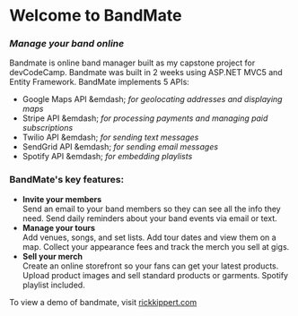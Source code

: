 <h1>Welcome to BandMate</h1>
<h3><em>Manage your band online</em></h3>
<p>Bandmate is online band manager built as my capstone project for devCodeCamp. Bandmate was built in 2 weeks using ASP.NET MVC5 and Entity Framework. BandMate implements 5 APIs:</p>
<ul>
	<li>Google Maps API &emdash; <em>for geolocating addresses and displaying maps</em></li>
	<li>Stripe API &emdash; <em>for processing payments and managing paid subscriptions</em></li>
	<li>Twilio API &emdash; <em>for sending text messages</em></li>
	<li>SendGrid API &emdash; <em>for sending email messages</em></li>
	<li>Spotify API &emdash; <em>for embedding playlists</em></li>
</ul>
<h3>BandMate's key features:</h3>
<ul>
	<li><strong>Invite your members</strong><br />
	Send an email to your band members so they can see all the info they need. Send daily reminders about your band events via email or text.</li>
	<li><strong>Manage your tours</strong><br />
	Add venues, songs, and set lists. Add tour dates and view them on a map. Collect your appearance fees and track the merch you sell at gigs.</li>
	<li><strong>Sell your merch</strong><br />
	Create an online storefront so your fans can get your latest products. Upload product images and sell standard products or garments. Spotify playlist included.</li>
</ul>
<p>To view a demo of bandmate, visit <a href="http://www.rickkippert.com">rickkippert.com</a></p>
